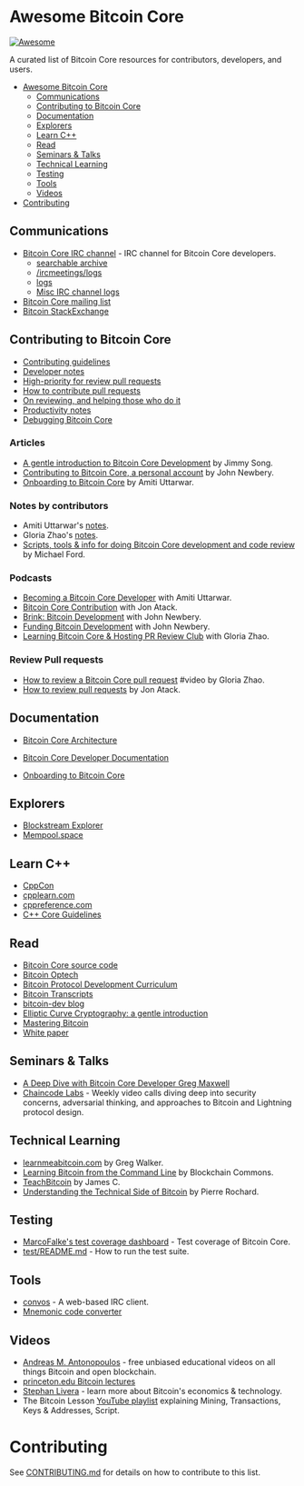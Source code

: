# Awesome Bitcoin Core

[![Awesome](https://awesome.re/badge.svg)](https://awesome.re)

A curated list of Bitcoin Core resources for contributors, developers, and users.

- [Awesome Bitcoin Core](#awesome-bitcoin-core)
  - [Communications](#communications)
  - [Contributing to Bitcoin Core](#contributing-to-bitcoin-core)
  - [Documentation](#documentation)
  - [Explorers](#explorers)
  - [Learn C++](#learn-c)
  - [Read](#read)
  - [Seminars & Talks](#seminars--talks)
  - [Technical Learning](#technical-learning)
  - [Testing](#testing)
  - [Tools](#tools)
  - [Videos](#videos)
- [Contributing](#contributing)

## Communications

- [Bitcoin Core IRC channel](https://web.libera.chat/?channels=#bitcoin-core-dev) - IRC channel for Bitcoin Core developers.
  - [searchable archive](https://bitcoin-irc.chaincode.com/bitcoin-core-dev)
  - [/ircmeetings/logs](https://bitcoin.jonasschnelli.ch/ircmeetings/logs/)
  - [logs](https://www.erisian.com.au/bitcoin-core-dev/)
  - [Misc IRC channel logs](https://gnusha.org/)
- [Bitcoin Core mailing list](https://lists.linuxfoundation.org/mailman/listinfo/bitcoin-core-dev)
- [Bitcoin StackExchange](https://bitcoin.stackexchange.com/)

## Contributing to Bitcoin Core

- [Contributing guidelines](https://github.com/bitcoin/bitcoin/blob/master/CONTRIBUTING.md)
- [Developer notes](https://github.com/bitcoin/bitcoin/blob/master/doc/developer-notes.md)
- [High-priority for review pull requests](https://github.com/orgs/bitcoin/projects/1?query=is%3Aopen+sort%3Aupdated-desc)
- [How to contribute pull requests](https://jonatack.github.io/articles/how-to-contribute-pull-requests-to-bitcoin-core)
- [On reviewing, and helping those who do it](https://jonatack.github.io/articles/on-reviewing-and-helping-those-who-do-it)
- [Productivity notes](https://github.com/bitcoin/bitcoin/blob/master/doc/productivity.md)
- [Debugging Bitcoin Core](https://github.com/fjahr/debugging_bitcoin)

### Articles

- [A gentle introduction to Bitcoin Core Development](https://bitcointechtalk.com/a-gentle-introduction-to-bitcoin-core-development-fdc95eaee6b8) by Jimmy Song.
- [Contributing to Bitcoin Core, a personal account](https://bitcointechtalk.com/contributing-to-bitcoin-core-a-personal-account-35f3a594340b) by John Newbery.
- [Onboarding to Bitcoin Core](https://medium.com/@amitiu/onboarding-to-bitcoin-core-7c1a83b20365) by Amiti Uttarwar.

### Notes by contributors

- Amiti Uttarwar's [notes](https://github.com/amitiuttarwar/bitcoin-notes).
- Gloria Zhao's [notes](https://github.com/glozow/bitcoin-notes).
- [Scripts, tools & info for doing Bitcoin Core development and code review](https://github.com/fanquake/core-review) by Michael Ford.

### Podcasts

- [Becoming a Bitcoin Core Developer](https://www.whatbitcoindid.com/podcast/becoming-a-bitcoin-core-developer-with-amiti-uttarwar) with Amiti Uttarwar.
- [Bitcoin Core Contribution](https://stephanlivera.com/episode/124/) with Jon Atack.
- [Brink: Bitcoin Development](https://stephanlivera.com/episode/229/) with John Newbery.
- [Funding Bitcoin Development](https://www.whatbitcoindid.com/podcast/funding-bitcoin-development) with John Newbery.
- [Learning Bitcoin Core & Hosting PR Review Club](https://stephanlivera.com/episode/216/) with Gloria Zhao.

### Review Pull requests

- [How to review a Bitcoin Core pull request](https://www.youtube.com/watch?v=u132F0nCjxo) #video by Gloria Zhao.
- [How to review pull requests](https://jonatack.github.io/articles/how-to-review-pull-requests-in-bitcoin-core) by Jon Atack.

## Documentation

- [Bitcoin Core Architecture](https://github.com/chaincodelabs/bitcoin-core-onboarding/blob/main/1.0_bitcoin_core_architecture.asciidoc)
- [Bitcoin Core Developer Documentation](https://bitcoincore.org/en/doc/)

- [Onboarding to Bitcoin Core](https://github.com/chaincodelabs/onboarding-to-bitcoin-core)

## Explorers

- [Blockstream Explorer](https://blockstream.info/)
- [Mempool.space](https://mempool.space/)

## Learn C++

- [CppCon](https://www.youtube.com/user/CppCon)
- [cpplearn.com](https://cpplearn.com/)
- [cppreference.com](https://en.cppreference.com/w/)
- [C++ Core Guidelines](https://isocpp.github.io/CppCoreGuidelines/CppCoreGuidelines)

## Read

- [Bitcoin Core source code](https://github.com/bitcoin/bitcoin)
- [Bitcoin Optech](https://bitcoinops.org/)
- [Bitcoin Protocol Development Curriculum](https://github.com/chaincodelabs/bitcoin-curriculum)
- [Bitcoin Transcripts](https://btctranscripts.com/)
- [bitcoin-dev blog](https://bitcoin-dev.blog/)
- [Elliptic Curve Cryptography: a gentle introduction](https://andrea.corbellini.name/2015/05/17/elliptic-curve-cryptography-a-gentle-introduction/)
- [Mastering Bitcoin](https://github.com/bitcoinbook/bitcoinbook)
- [White paper](https://bitcoin.org/bitcoin.pdf)

## Seminars & Talks

- [A Deep Dive with Bitcoin Core Developer Greg Maxwell](https://www.youtube.com/watch?v=TYQ-3VvNCHE)
- [Chaincode Labs](https://learning.chaincode.com/) - Weekly video calls diving deep into security concerns, adversarial thinking, and approaches to Bitcoin and Lightning protocol design.

## Technical Learning

- [learnmeabitcoin.com](https://learnmeabitcoin.com/) by Greg Walker.
- [Learning Bitcoin from the Command Line](https://github.com/BlockchainCommons/Learning-Bitcoin-from-the-Command-Line) by Blockchain Commons.
- [TeachBitcoin](https://teachbitcoin.io/presentations/#/) by James C.
- [Understanding the Technical Side of Bitcoin](https://pierre-rochard.medium.com/understanding-the-technical-side-of-bitcoin-2c212dd65c09) by Pierre Rochard.

## Testing

- [MarcoFalke's test coverage dashboard](https://marcofalke.github.io/btc_cov/) - Test coverage of Bitcoin Core.
- [test/README.md](https://github.com/bitcoin/bitcoin/blob/master/test/README.md) - How to run the test suite.

## Tools

- [convos](https://convos.chat/) - A web-based IRC client.
- [Mnemonic code converter](https://iancoleman.io/bip39/)

## Videos

- [Andreas M. Antonopoulos](https://www.youtube.com/user/aantonop/videos) - free unbiased educational videos on all things Bitcoin and open blockchain.
- [princeton.edu Bitcoin lectures](https://bitcoinbook.cs.princeton.edu/)
- [Stephan Livera](https://www.youtube.com/c/StephanLivera/videos) - learn more about Bitcoin's economics & technology.
- The Bitcoin Lesson [YouTube playlist](https://www.youtube.com/playlist?list=PLjyTtFk7i2AHvjMo0-ftIVqSNGPcwCaJt) explaining Mining, Transactions, Keys & Addresses, Script.

# Contributing

See [CONTRIBUTING.md](CONTRIBUTING.md) for details on how to contribute to this list.

